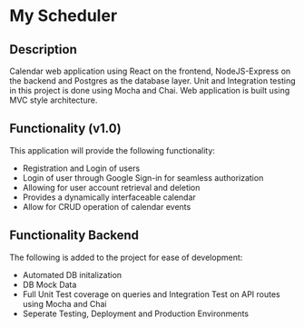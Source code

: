 # My Scheduler

## Description
Calendar web application using React on the frontend, NodeJS-Express on the backend and Postgres as the database layer. Unit and Integration testing in this project is done using Mocha and Chai. Web application is built using MVC style architecture.

## Functionality (v1.0)
This application will provide the following functionality:
* Registration and Login of users
* Login of user through Google Sign-in for seamless authorization
* Allowing for user account retrieval and deletion
* Provides a dynamically interfaceable calendar
* Allow for CRUD operation of calendar events

## Functionality Backend
The following is added to the project for ease of development:
* Automated DB initalization
* DB Mock Data
* Full Unit Test coverage on queries and Integration Test on API routes using Mocha and Chai
* Seperate Testing, Deployment and Production Environments
